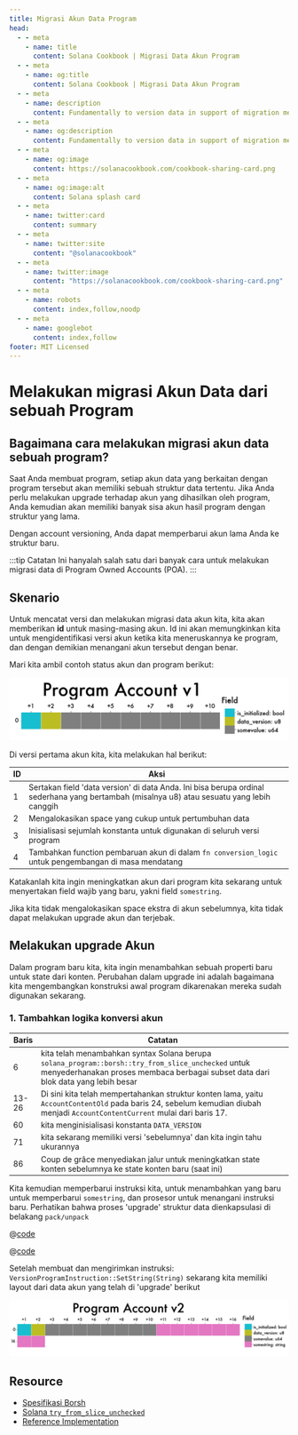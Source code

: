 ```yaml
---
title: Migrasi Akun Data Program
head:
  - - meta
    - name: title
      content: Solana Cookbook | Migrasi Data Akun Program
  - - meta
    - name: og:title
      content: Solana Cookbook | Migrasi Data Akun Program
  - - meta
    - name: description
      content: Fundamentally to version data in support of migration means to create a unique reference for a collection of data. This reference can take the form of a query, an ID, or also commonly a datetime identifier. Learn about Serialization and more Ingredients for your dish at The Solana Cookbook.
  - - meta
    - name: og:description
      content: Fundamentally to version data in support of migration means to create a unique reference for a collection of data. This reference can take the form of a query, an ID, or also commonly a datetime identifier. Learn about Serialization and more Ingredients for your dish at The Solana Cookbook.
  - - meta
    - name: og:image
      content: https://solanacookbook.com/cookbook-sharing-card.png
  - - meta
    - name: og:image:alt
      content: Solana splash card
  - - meta
    - name: twitter:card
      content: summary
  - - meta
    - name: twitter:site
      content: "@solanacookbook"
  - - meta
    - name: twitter:image
      content: "https://solanacookbook.com/cookbook-sharing-card.png"
  - - meta
    - name: robots
      content: index,follow,noodp
  - - meta
    - name: googlebot
      content: index,follow
footer: MIT Licensed
---
```


# Melakukan migrasi Akun Data dari sebuah Program

## Bagaimana cara melakukan migrasi akun data sebuah program?

Saat Anda membuat program, setiap akun data yang berkaitan dengan program tersebut akan memiliki sebuah struktur data tertentu. Jika Anda perlu melakukan upgrade terhadap akun yang dihasilkan oleh program, Anda kemudian akan memiliki banyak sisa akun hasil program dengan struktur yang lama.

Dengan account versioning, Anda dapat memperbarui akun lama Anda ke struktur baru.

:::tip Catatan
Ini hanyalah salah satu dari banyak cara untuk melakukan migrasi data di Program Owned Accounts (POA).
:::

## Skenario

Untuk mencatat versi dan melakukan migrasi data akun kita, kita akan memberikan **id** untuk masing-masing akun. Id ini akan memungkinkan kita untuk mengidentifikasi versi akun ketika
kita meneruskannya ke program, dan dengan demikian menangani akun tersebut dengan benar.

Mari kita ambil contoh status akun dan program berikut:

<img src="./data-migration/pav1.png" alt="Program Account v1">

<SolanaCodeGroup>
  <SolanaCodeGroupItem title="Account" active>

  <template v-slot:default>

@[code](@/code/data-migration/account-v0.en.rs)

  </template>

  <template v-slot:preview>

@[code](@/code/data-migration/account-v0.preview.en.rs)

  </template>

  </SolanaCodeGroupItem>

<SolanaCodeGroupItem title="Instruction" active>

  <template v-slot:default>

@[code](@/code/data-migration/rust.instruction.en.rs)

  </template>

  <template v-slot:preview>

@[code](@/code/data-migration/rust.instruction.preview.en.rs)

  </template>

  </SolanaCodeGroupItem>

<SolanaCodeGroupItem title="Processor" active>

  <template v-slot:default>

@[code](@/code/data-migration/rust.processor.en.rs)

  </template>

  <template v-slot:preview>

@[code](@/code/data-migration/rust.processor.preview.en.rs)

  </template>

  </SolanaCodeGroupItem>

</SolanaCodeGroup>

Di versi pertama akun kita, kita melakukan hal berikut:

| ID | Aksi |
| - | - |
|1| Sertakan field 'data version' di data Anda. Ini bisa berupa ordinal sederhana yang bertambah (misalnya u8) atau sesuatu yang lebih canggih
|2| Mengalokasikan space yang cukup untuk pertumbuhan data
|3| Inisialisasi sejumlah konstanta untuk digunakan di seluruh versi program
|4| Tambahkan function pembaruan akun di dalam `fn conversion_logic` untuk pengembangan di masa mendatang

Katakanlah kita ingin meningkatkan akun dari program kita sekarang untuk menyertakan
field wajib yang baru, yakni field `somestring`.

Jika kita tidak mengalokasikan space ekstra di akun sebelumnya, kita tidak dapat melakukan upgrade akun dan terjebak.

## Melakukan upgrade Akun

Dalam program baru kita, kita ingin menambahkan sebuah properti baru untuk state dari konten.
Perubahan dalam upgrade ini adalah bagaimana kita mengembangkan konstruksi awal program dikarenakan mereka sudah digunakan sekarang.

### 1. Tambahkan logika konversi akun

<SolanaCodeGroup>
  <SolanaCodeGroupItem title="Account">

  <template v-slot:default>

@[code](@/code/data-migration/account-v1.en.rs)

  </template>

  <template v-slot:preview>

@[code](@/code/data-migration/account-v1.preview.en.rs)

  </template>

  </SolanaCodeGroupItem>
</SolanaCodeGroup>

| Baris | Catatan |
| ------- | - |
| 6 | kita telah menambahkan syntax Solana berupa `solana_program::borsh::try_from_slice_unchecked` untuk menyederhanakan proses membaca berbagai subset data dari blok data yang lebih besar
| 13-26| Di sini kita telah mempertahankan struktur konten lama, yaitu `AccountContentOld` pada baris 24, sebelum kemudian diubah menjadi `AccountContentCurrent` mulai dari baris 17.
| 60 | kita menginisialisasi konstanta `DATA_VERSION`
| 71 | kita sekarang memiliki versi 'sebelumnya' dan kita ingin tahu ukurannya
| 86 | Coup de grâce menyediakan jalur untuk meningkatkan state konten sebelumnya ke state konten baru (saat ini)

Kita kemudian memperbarui instruksi kita, untuk menambahkan yang baru untuk memperbarui `somestring`, dan prosesor untuk menangani instruksi baru. Perhatikan bahwa proses 'upgrade' struktur data dienkapsulasi di belakang `pack/unpack`

<CodeGroup>
  <CodeGroupItem title="Instruction">

@[code](@/code/data-migration/rust.instruction1.en.rs)

  </CodeGroupItem>

  <CodeGroupItem title="Processor">

@[code](@/code/data-migration/rust.processor1.en.rs)

  </CodeGroupItem>
</CodeGroup>

Setelah membuat dan mengirimkan instruksi: `VersionProgramInstruction::SetString(String)` sekarang kita memiliki layout dari data akun yang telah di 'upgrade' berikut


<img src="./data-migration/pav2.png" alt="Program Account v2">

## Resource

* [Spesifikasi Borsh](https://borsh.io/)
* [Solana `try_from_slice_unchecked`](https://github.com/solana-labs/solana/blob/master/sdk/program/src/borsh.rs#L67)
* [Reference Implementation](https://github.com/FrankC01/versioning-solana)